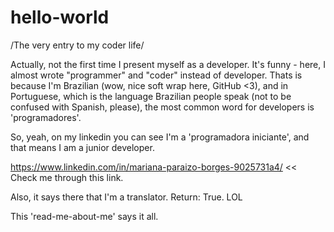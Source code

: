 # hello-world
/The very entry to my coder life/

Actually, not the first time I present myself as a developer. It's funny - here, I almost wrote "programmer" and "coder" instead of developer. Thats is because I'm Brazilian (wow, nice soft wrap here, GitHub <3), and in Portuguese, which is the language Brazilian people speak (not to be confused with Spanish, please), the most common word for developers is 'programadores'. 

So, yeah, on my linkedin you can see I'm a 'programadora iniciante', and that means I am a junior developer.

https://www.linkedin.com/in/mariana-paraizo-borges-9025731a4/ << Check me through this link.

Also, it says there that I'm a translator. Return: True. LOL

This 'read-me-about-me' says it all.

